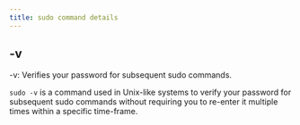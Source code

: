 ```yaml
---
title: sudo command details
---
```



## -v

-v: Verifies your password for subsequent sudo commands.

`sudo -v` is a command used in Unix-like systems to verify your password for subsequent sudo commands without requiring you to re-enter it multiple times within a specific time-frame.
